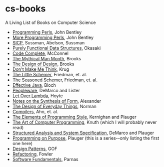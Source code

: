 # cs-books
A Living List of Books on Computer Science

 - [Programming Perls](http://www.amazon.com/Programming-Pearls-2nd-Jon-Bentley/dp/0201657880/ref=sr_1_1?ie=UTF8&qid=1460571834&sr=8-1&keywords=programming+perls), John Bentley
 - [More Programming Perls](http://www.amazon.com/More-Programming-Pearls-Confessions-Coder/dp/0201118890/ref=pd_sim_14_2?ie=UTF8&dpID=51CqY6KgUNL&dpSrc=sims&preST=_AC_UL160_SR108%2C160_&refRID=15RSR83ZHADTG25PMMW0), John Bentley
 - [SICP](http://www.amazon.com/Structure-Interpretation-Computer-Programs-Engineering/dp/0262510871/ref=sr_1_1?ie=UTF8&qid=1460571909&sr=8-1&keywords=sicp), Sussman, Abelson, Sussman
 - [Purely Functional Data Structures](http://www.amazon.com/Purely-Functional-Structures-Chris-Okasaki/dp/0521663504/ref=pd_sim_14_5?ie=UTF8&dpID=41XlPaC%2BZqL&dpSrc=sims&preST=_AC_UL160_SR105%2C160_&refRID=1EAV5RCY7SA6TW50Q558), Okasaki
 - [Code Complete](http://www.amazon.com/Code-Complete-Practical-Handbook-Construction/dp/0735619670/ref=sr_1_6?ie=UTF8&qid=1460571909&sr=8-6&keywords=sicp), McConnel
 - [The Mythical Man Month](http://www.amazon.com/The-Mythical-Man-Month-Engineering-Anniversary/dp/0201835959/ref=pd_sim_14_5?ie=UTF8&dpID=51XnDL5KC%2BL&dpSrc=sims&preST=_AC_UL160_SR108%2C160_&refRID=0GCY0WG4R2T3KAHF03BA), Brooks
 - [The Design of Design](http://www.amazon.com/The-Design-Essays-Computer-Scientist/dp/0201362988/ref=pd_sim_14_28?ie=UTF8&dpID=51jFGWmLLHL&dpSrc=sims&preST=_AC_UL160_SR106%2C160_&refRID=00N6B40SYX1M55NJD5N8), Brooks
 - [Don't Make Me Think](http://www.amazon.com/Dont-Make-Think-Revisited-Usability/dp/0321965515/ref=sr_1_1?s=books&ie=UTF8&qid=1460572124&sr=1-1&keywords=Don%27t+Make+me+Think), Krug
 - [The Little Schemer](http://www.amazon.com/The-Little-Schemer-4th-Edition/dp/0262560992/ref=pd_sim_14_3?ie=UTF8&dpID=41vFTwjzvbL&dpSrc=sims&preST=_AC_UL160_SR119%2C160_&refRID=00GHCJEVPANTHQ8D2T12), Friedman, et. al.
 - [The Seasoned Schemer](http://www.amazon.com/The-Seasoned-Schemer-MIT-Press/dp/026256100X/ref=pd_sim_14_88?ie=UTF8&dpID=51GLbRPvKWL&dpSrc=sims&preST=_AC_UL160_SR123%2C160_&refRID=01EM00N6Y1ZN4KCEWQMS), Friedman, et. al.
 - [Effective Java](http://www.amazon.com/Effective-Java-Edition-Joshua-Bloch/dp/0321356683/ref=pd_sim_14_34?ie=UTF8&dpID=51%2BQT0CAoEL&dpSrc=sims&preST=_AC_UL160_SR124%2C160_&refRID=00N6B40SYX1M55NJD5N8), Bloch
 - [Peopleware](http://www.amazon.com/Peopleware-Productive-Projects-Teams-Edition/dp/0321934113/ref=pd_sim_14_6?ie=UTF8&dpID=51ppX3F3ScL&dpSrc=sims&preST=_AC_UL160_SR110%2C160_&refRID=0GCY0WG4R2T3KAHF03BA), DeMarco and Lister
 - [Let Over Lambda](http://www.amazon.com/Let-Over-Lambda-Doug-Hoyte/dp/1435712757/ref=pd_sim_14_14?ie=UTF8&dpID=41rpu2m9vkL&dpSrc=sims&preST=_AC_UL160_SR107%2C160_&refRID=01EM00N6Y1ZN4KCEWQMS), Hoyte
 - [Notes on the Synthesis of Form](http://www.amazon.com/Notes-Synthesis-Form-Harvard-Paperbacks/dp/0674627512/ref=pd_sim_14_8?ie=UTF8&dpID=41PO1bThFJL&dpSrc=sims&preST=_AC_UL160_SR97%2C160_&refRID=1YDC3GWZMH89WCNBK58T), Alexander
 - [The Design of Everyday Things](http://www.amazon.com/The-Design-Everyday-Things-Expanded/dp/0465050654/ref=pd_sim_14_9?ie=UTF8&dpID=417eQ5d7FiL&dpSrc=sims&preST=_AC_UL160_SR104%2C160_&refRID=1YDC3GWZMH89WCNBK58T), Norman
 - [Compilers](http://www.amazon.com/Compilers-Principles-Techniques-Alfred-Aho/dp/0201100886/ref=pd_sim_14_27?ie=UTF8&dpID=51FWXX9KWVL&dpSrc=sims&preST=_AC_UL160_SR124%2C160_&refRID=01EM00N6Y1ZN4KCEWQMS), Aho, et. al.
 - [The Elements of Programming Style](http://www.amazon.com/The-Elements-Programming-Style-Edition/dp/0070342075/ref=pd_sim_14_70?ie=UTF8&dpID=41VJV7S2JDL&dpSrc=sims&preST=_AC_UL160_SR105%2C160_&refRID=01EM00N6Y1ZN4KCEWQMS), Kernighan and Plauger
 - [The Art of Computer Programming](http://www.amazon.com/Computer-Programming-Volumes-1-4A-Boxed/dp/0321751043/ref=pd_sim_14_71?ie=UTF8&dpID=41gCSRxxVeL&dpSrc=sims&preST=_AC_UL160_SR160%2C160_&refRID=01EM00N6Y1ZN4KCEWQMS), Knuth (which I will probably never read)
 - [Structured Analysis and System Specification](http://www.amazon.com/Structured-Analysis-System-Specification-DeMarco/dp/0138543801/ref=sr_1_3?s=books&ie=UTF8&qid=1460572877&sr=1-3), DeMarco and Plauger
 - [Programming on Purpose](http://www.amazon.com/Programming-Purpose-Essays-Software-Design/dp/0137213743/ref=sr_1_5?s=books&ie=UTF8&qid=1460572877&sr=1-5), Plauger (this is a series--only listing the first one here)
 - [Design Patterns](http://www.amazon.com/Design-Patterns-Elements-Reusable-Object-Oriented/dp/0201633612/ref=sr_1_1?s=books&ie=UTF8&qid=1460572429&sr=1-1&keywords=Design+Patterns), GOF
 - [Refactoring](http://www.amazon.com/Refactoring-Improving-Design-Existing-Code/dp/0201485672/ref=pd_sim_14_37?ie=UTF8&dpID=512-aYxS4ML&dpSrc=sims&preST=_AC_UL160_SR127%2C160_&refRID=1YDC3GWZMH89WCNBK58T), Fowler
 - [Software Fundamentals](http://www.amazon.com/Software-Fundamentals-Collected-Papers-Parnas/dp/0201703696/ref=sr_1_1?ie=UTF8&qid=1460573440&sr=8-1), Parnas
